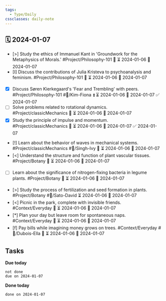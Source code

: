```yaml
---
tags:
  - Type/Daily
cssclasses: daily-note
---
```


## 🗓️ 2024-01-07

- [>] Study the ethics of Immanuel Kant in 'Groundwork for the Metaphysics of Morals.' #Project/Philosophy-101 🔼 ⏳ 2024-01-06 📅 2024-01-07
- [I] Discuss the contributions of Julia Kristeva to psychoanalysis and feminism. #Project/Philosophy-101 🔺 ⏳ 2024-01-06 📅 2024-01-07
- [x] Discuss Søren Kierkegaard's 'Fear and Trembling' with peers. #Project/Philosophy-101 #👤/Kim-Fiona ⏫ ⏳ 2024-01-06 📅 2024-01-07 ✅ 2024-01-07
- [ ] Solve problems related to rotational dynamics. #Project/classicMechanics 🔽 ⏳ 2024-01-06 📅 2024-01-07
- [x] Study the principle of impulse and momentum. #Project/classicMechanics 🔺 ⏳ 2024-01-06 📅 2024-01-07 ✅ 2024-01-07
- [!] Learn about the behavior of waves in mechanical systems. #Project/classicMechanics #👤/Singh-Ivy 🔺 ⏳ 2024-01-06 📅 2024-01-07
- [<] Understand the structure and function of plant vascular tissues. #Project/Botany 🔺 ⏳ 2024-01-06 📅 2024-01-07
- [ ] Learn about the significance of nitrogen-fixing bacteria in legume plants. #Project/Botany 🔼 ⏳ 2024-01-06 📅 2024-01-07
- [>] Study the process of fertilization and seed formation in plants. #Project/Botany #👤/Sato-David ⏳ 2024-01-06 📅 2024-01-07
- [<] Picnic in the park, complete with invisible friends. #Context/Everyday 🔽 ⏳ 2024-01-06 📅 2024-01-07
- [*] Plan your day but leave room for spontaneous naps. #Context/Everyday 🔺 ⏳ 2024-01-06 📅 2024-01-07
- [f] Pay bills while imagining money grows on trees. #Context/Everyday #👤/Dubois-Ella 🔽 ⏳ 2024-01-06 📅 2024-01-07

## Tasks

**Due today**

```tasks
not done
due on 2024-01-07
```

**Done today**

```tasks
done on 2024-01-07
```
            